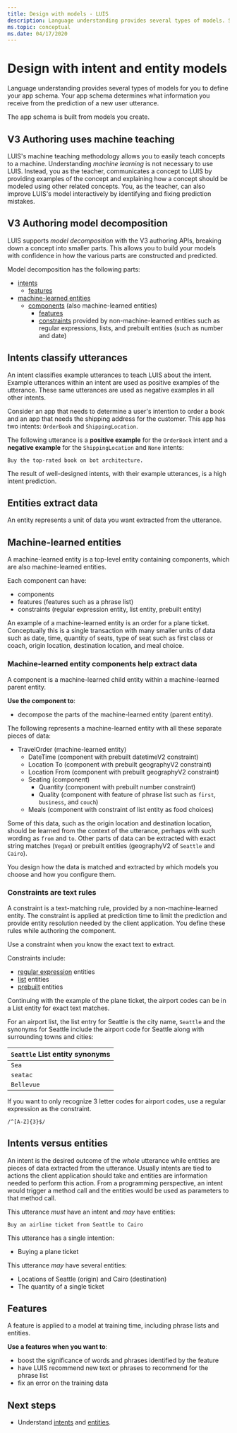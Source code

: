 ```yaml
---
title: Design with models - LUIS
description: Language understanding provides several types of models. Some models can be used in more than one way.
ms.topic: conceptual
ms.date: 04/17/2020
---
```


# Design with intent and entity models

Language understanding provides several types of models for you to define your app schema. Your app schema determines what information you receive from the prediction of a new user utterance.

The app schema is built from models you create.

## V3 Authoring uses machine teaching

LUIS's machine teaching methodology allows you to easily teach concepts to a machine. Understanding _machine learning_ is not necessary to use LUIS. Instead, you as the teacher, communicates a concept to LUIS by providing examples of the concept and explaining how a concept should be modeled using other related concepts. You, as the teacher, can also improve LUIS's model interactively by identifying and fixing prediction mistakes.

## V3 Authoring model decomposition

LUIS supports _model decomposition_ with the V3 authoring APIs, breaking down a concept into smaller parts. This allows you to build your models with confidence in how the various parts are constructed and predicted.

Model decomposition has the following parts:

* [intents](#intents-classify-utterances)
    * [features](#features)
* [machine-learned entities](#machine-learned-entities)
    * [components](#machine-learned-entity-components-help-extract-data) (also machine-learned entities)
        * [features](#features)
        * [constraints](#constraints-are-text-rules) provided by non-machine-learned entities such as regular expressions, lists, and prebuilt entities (such as number and date)

## Intents classify utterances

An intent classifies example utterances to teach LUIS about the intent. Example utterances within an intent are used as positive examples of the utterance. These same utterances are used as negative examples in all other intents.

Consider an app that needs to determine a user's intention to order a book and an app that needs the shipping address for the customer. This app has two intents: `OrderBook` and `ShippingLocation`.

The following utterance is a **positive example** for the `OrderBook` intent and a **negative example** for the `ShippingLocation` and `None` intents:

`Buy the top-rated book on bot architecture.`

The result of well-designed intents, with their example utterances, is a high intent prediction.

## Entities extract data

An entity represents a unit of data you want extracted from the utterance.

## Machine-learned entities

A machine-learned entity is a top-level entity containing components, which are also machine-learned entities.

Each component can have:

* components
* features (features such as a phrase list)
* constraints (regular expression entity, list entity, prebuilt entity)

An example of a machine-learned entity is an order for a plane ticket. Conceptually this is a single transaction with many smaller units of data such as date, time, quantity of seats, type of seat such as first class or coach, origin location, destination location, and meal choice.

### Machine-learned entity components help extract data

A component is a machine-learned child entity within a machine-learned parent entity.

**Use the component to**:

* decompose the parts of the machine-learned entity (parent entity).

The following represents a machine-learned entity with all these separate pieces of data:

* TravelOrder (machine-learned entity)
    * DateTime (component with prebuilt datetimeV2 constraint)
    * Location To (component with prebuilt geographyV2 constraint)
    * Location From (component with prebuilt geographyV2 constraint)
    * Seating (component)
        * Quantity (component with prebuilt number constraint)
        * Quality (component with feature of phrase list such as `first`, `business`, and `couch`)
    * Meals (component with constraint of list entity as food choices)

Some of this data, such as the origin location and destination location, should be learned from the context of the utterance, perhaps with such wording as `from` and `to`. Other parts of data can be extracted with exact string matches (`Vegan`) or prebuilt entities (geographyV2 of `Seattle` and `Cairo`).

You design how the data is matched and extracted by which models you choose and how you configure them.

### Constraints are text rules

A constraint is a text-matching rule, provided by a non-machine-learned entity. The constraint is applied at prediction time to limit the prediction and provide entity resolution needed by the client application. You define these rules while authoring the component.

Use a constraint when you know the exact text to extract.

Constraints include:

* [regular expression](reference-entity-regular-expression.md) entities
* [list](reference-entity-list.md) entities
* [prebuilt](luis-reference-prebuilt-entities.md) entities

Continuing with the example of the plane ticket, the airport codes can be in a List entity for exact text matches.

For an airport list, the list entry for Seattle is the city name, `Seattle` and the synonyms for Seattle include the airport code for Seattle along with surrounding towns and cities:

|`Seattle` List entity synonyms|
|--|
|`Sea`|
|`seatac`|
|`Bellevue`|

If you want to only recognize 3 letter codes for airport codes, use a regular expression as the constraint.

`/^[A-Z]{3}$/`

## Intents versus entities

An intent is the desired outcome of the _whole_ utterance while entities are pieces of data extracted from the utterance. Usually intents are tied to actions the client application should take and entities are information needed to perform this action. From a programming perspective, an intent would trigger a method call and the entities would be used as parameters to that method call.

This utterance _must_ have an intent and _may_ have entities:

`Buy an airline ticket from Seattle to Cairo`

This utterance has a single intention:

* Buying a plane ticket

This utterance _may_ have several entities:

* Locations of Seattle (origin) and Cairo (destination)
* The quantity of a single ticket

## Features

A feature is applied to a model at training time, including phrase lists and entities.

**Use a features when you want to**:

* boost the significance of words and phrases identified by the feature
* have LUIS recommend new text or phrases to recommend for the phrase list
* fix an error on the training data

## Next steps

* Understand [intents](luis-concept-intent.md) and [entities](luis-concept-entity-types.md).